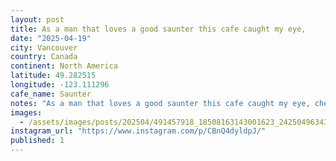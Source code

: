 ```yaml
---
layout: post
title: As a man that loves a good saunter this cafe caught my eye,
date: "2025-04-19"
city: Vancouver
country: Canada
continent: North America
latitude: 49.282515
longitude: -123.111296
cafe_name: Saunter
notes: "As a man that loves a good saunter this cafe caught my eye, checks all the Gastown hipster cafe boxes, and has a super cool back courtyard to boot. #worldcoffeetour .coffee"
images: 
  - /assets/images/posts/202504/491457918_18508163143001623_2425049634330132314_n_18500372776036347.jpg
instagram_url: "https://www.instagram.com/p/CBnQ4dyldpJ/"
published: 1
---
```

